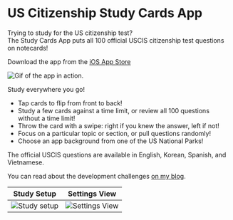 # US Citizenship Study Cards App

Trying to study for the US citizenship test?\
The Study Cards App puts all 100 official USCIS citizenship test questions on notecards!

Download the app from the [iOS App Store](https://apps.apple.com/us/app/us-citizenship-study-cards/id1640996490)


![Gif of the app in action.](/assets/citizenship-app-demo.gif)

Study everywhere you go!
* Tap cards to flip from front to back!
* Study a few cards against a time limit, or review all 100 questions without a time limit!
* Throw the card with a swipe: right if you knew the answer, left if not!
* Focus on a particular topic or section, or pull questions randomly!
* Choose an app background from one of the US National Parks!

The official USCIS questions are available in English, Korean, Spanish, and Vietnamese.

You can read about the development challenges [on my blog](https://www.joelhuber.com/2022/08/23/app-release-citizenship-study-cards.html).

| Study Setup | Settings View |
| :---: | :---: | 
| ![Study setup](/assets/citizenship-study-iphone-13-max-study-setup.png) | ![Settings View](/assets/citizenship-study-iphone-13-max-app-settings.png) |
